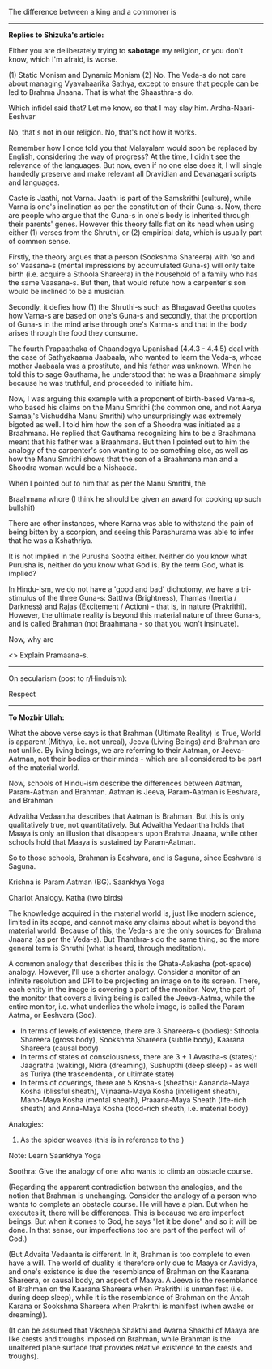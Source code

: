 The difference between a king and a commoner is


---
**Replies to Shizuka's article:**

Either you are deliberately trying to **sabotage** my religion, or you don't know, which I'm afraid, is worse.

(1) Static Monism and Dynamic Monism
(2) No. The Veda-s do not care about managing Vyavahaarika Sathya, except to ensure that people can be led to Brahma Jnaana. That is what the Shaasthra-s do.

Which infidel said that? Let me know, so that I may slay him.
Ardha-Naari-Eeshvar

No, that's not in our religion.
No, that's not how it works.





Remember how I once told you that Malayalam would soon be replaced by English, considering the way of progress? At the time, I didn't see the relevance of the languages. But now, even if no one else does it, I will single handedly preserve and make relevant all Dravidian and Devanagari scripts and languages.

Caste is Jaathi, not Varna. Jaathi is part of the Samskrithi (culture), while Varna is one's inclination as per the constitution of their Guna-s. Now, there are people who argue that the Guna-s in one's body is inherited through their parents' genes. However this theory falls flat on its head when using either (1) verses from the Shruthi, or (2) empirical data, which is usually part of common sense.

Firstly, the theory argues that a person (Sookshma Shareera) with 'so and so' Vaasana-s (mental impressions by accumulated Guna-s) will only take birth (i.e. acquire a Sthoola Shareera) in the household of a family who has the same Vaasana-s. But then, that would refute how a carpenter's son would be inclined to be a musician.

Secondly, it defies how (1) the Shruthi-s such as Bhagavad Geetha quotes how Varna-s are based on one's Guna-s and secondly, that the proportion of Guna-s in the mind arise through one's Karma-s and that in the body arises through the food they consume.

The fourth Prapaathaka of Chaandogya Upanishad (4.4.3 - 4.4.5) deal with the case of Sathyakaama Jaabaala, who wanted to learn the Veda-s, whose mother Jaabaala was a prostitute, and his father was unknown. When he told this to sage Gauthama, he understood that he was a Braahmana simply because he was truthful, and proceeded to initiate him.

Now, I was arguing this example with a proponent of birth-based Varna-s, who based his claims on the Manu Smrithi (the common one, and not Aarya Samaaj's Vishuddha Manu Smrithi) who unsurprisingly was extremely bigoted as well. I told him how the son of a Shoodra was initiated as a Braahmana. He replied that Gauthama recognizing him to be a Braahmana meant that his father was a Braahmana. But then I pointed out to him the analogy of the carpenter's son wanting to be something else, as well as how the Manu Smrithi shows that the son of a Braahmana man and a Shoodra woman would be a Nishaada.

When I pointed out to him that as per the Manu Smrithi, the 

Braahmana whore (I think he should be given an award for cooking up such bullshit)

There are other instances, where Karna was able to withstand the pain of being bitten by a scorpion, and seeing this Parashurama was able to infer that he was a Kshathriya. 

It is not implied in the Purusha Sootha either.
Neither do you know what Purusha is, neither do you know what God is. By the term God, what is implied?

In Hindu-ism, we do not have a 'good and bad' dichotomy, we have a tri-stimulus of the three Guna-s: Satthva (Brightness), Thamas (Inertia / Darkness) and Rajas (Excitement / Action) - that is, in nature (Prakrithi). However, the ultimate reality is beyond this material nature of three Guna-s, and is called Brahman (not Braahmana - so that you won't insinuate).

Now, why are 

<> Explain Pramaana-s.

---

On secularism (post to r/Hinduism):

Respect

---

**To Mozbir Ullah:**

What the above verse says is that Brahman (Ultimate Reality) is True, World is apparent (Mithya, i.e. not unreal), Jeeva (Living Beings) and Brahman are not unlike. By living beings, we are referring to their Aatman, or Jeeva-Aatman, not their bodies or their minds - which are all considered to be part of the material world.

Now, schools of Hindu-ism describe the differences between Aatman, Param-Aatman and Brahman. Aatman is Jeeva, Param-Aatman is Eeshvara, and Brahman

Advaitha Vedaantha describes that Aatman is Brahman. But this is only qualitatively true, not quantitatively. But Advaitha Vedaantha holds that Maaya is only an illusion that disappears upon Brahma Jnaana, while other schools hold that Maaya is sustained by Param-Aatman.

So to those schools, Brahman is Eeshvara, and is Saguna, since Eeshvara is Saguna. 

Krishna is Param Aatman (BG).
Saankhya Yoga

Chariot Analogy.
Katha (two birds)

The knowledge acquired in the material world is, just like modern science, limited in its scope, and cannot make any claims about what is beyond the material world. Because of this, the Veda-s are the only sources for Brahma Jnaana (as per the Veda-s). But Thanthra-s do the same thing, so the more general term is Shruthi (what is heard, through meditation).

A common analogy that describes this is the Ghata-Aakasha (pot-space) analogy. However, I'll use a shorter analogy. Consider a monitor of an infinite resolution and DPI to be projecting an image on to its screen. There, each entity in the image is covering a part of the monitor. Now, the part of the monitor that covers a living being is called the Jeeva-Aatma, while the entire monitor, i.e. what underlies the whole image, is called the Param Aatma, or Eeshvara (God).

- In terms of levels of existence, there are 3 Shareera-s (bodies): Sthoola Shareera (gross body), Sookshma Shareera (subtle body), Kaarana Shareera (causal body)
- In terms of states of consciousness, there are 3 + 1 Avastha-s (states): Jaagratha (waking), Nidra (dreaming), Sushupthi (deep sleep) - as well as Turiya (the trascendental, or ultimate state)
- In terms of coverings, there are 5 Kosha-s (sheaths): Aananda-Maya Kosha (blissful sheath), Vijnaana-Maya Kosha (intelligent sheath), Mano-Maya Kosha (mental sheath), Praaana-Maya Sheath (life-rich sheath) and Anna-Maya Kosha (food-rich sheath, i.e. material body)

Analogies:
1. As the spider weaves (this is in reference to the )

Note: Learn Saankhya Yoga

Soothra: Give the analogy of one who wants to climb an obstacle course.

(Regarding the apparent contradiction between the analogies, and the notion that Brahman is unchanging. Consider the analogy of a person who wants to complete an obstacle course. He will have a plan. But when he executes it, there will be differences. This is because we are imperfect beings. But when it comes to God, he says "let it be done" and so it will be done. In that sense, our imperfections too are part of the perfect will of God.)

(But Advaita Vedaanta is different. In it, Brahman is too complete to even have a will. The world of duality is therefore only due to Maaya or Aavidya, and one's existence is due the resemblance of Brahman on the Kaarana Shareera, or causal body, an aspect of Maaya. A Jeeva is the resemblance of Brahman on the Kaarana Shareera when Prakrithi is unmanifest (i.e. during deep sleep), while it is the resemblance of Brahman on the Antah Karana or Sookshma Shareera when Prakrithi is manifest (when awake or dreaming)).

(It can be assumed that Vikshepa Shakthi and Avarna Shakthi of Maaya are like crests and troughs imposed on Brahman, while Brahman is the unaltered plane surface that provides relative existence to the crests and troughs).